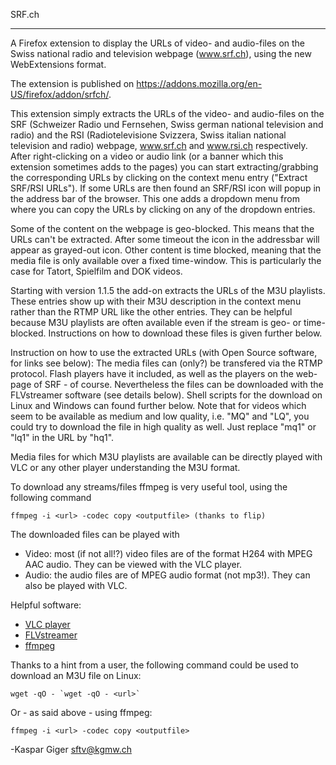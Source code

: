 SRF.ch
 ***
A Firefox extension to display the URLs of video- and audio-files on the Swiss national radio and television webpage (www.srf.ch), using the new WebExtensions format.

The extension is published on https://addons.mozilla.org/en-US/firefox/addon/srfch/.

This extension simply extracts the URLs of the video- and audio-files on the SRF (Schweizer Radio und Fernsehen, Swiss german national television and radio) and the RSI (Radiotelevisione Svizzera, Swiss italian national television and radio) webpage, www.srf.ch and www.rsi.ch respectively. After right-clicking on a video or audio link (or a banner which this extension sometimes adds to the pages) you can start extracting/grabbing the corresponding URLs by clicking on the context menu entry ("Extract SRF/RSI URLs"). If some URLs are then found an SRF/RSI icon will popup in the address bar of the browser. This one adds a dropdown menu from where you can copy the URLs by clicking on any of the dropdown entries.

Some of the content on the webpage is geo-blocked. This means that  the URLs can't be extracted. After some timeout the icon in the addressbar will appear as grayed-out icon. Other content is time blocked, meaning that the media file is only available over a fixed time-window. This is particularly the case for Tatort, Spielfilm and DOK videos.

Starting with version 1.1.5 the add-on extracts the URLs of the M3U playlists. These entries show up with their M3U description in the context menu rather than the RTMP URL like the other entries. They can be helpful because M3U playlists are often available even if the stream is geo- or time-blocked. Instructions on how to download these files is given further below.

Instruction on how to use the extracted URLs (with Open Source software, for links see below):
The media files can (only?) be transfered via the RTMP protocol. Flash players have it included, as well as the players on the web-page of SRF - of course. Nevertheless the files can be downloaded with the FLVstreamer software (see details below). Shell scripts for the download on Linux and Windows can found further below. Note that for videos which seem to be available as medium and low quality, i.e. "MQ" and "LQ", you could try to download the file in high quality as well. Just replace "mq1" or "lq1" in the URL by "hq1".

Media files for which M3U playlists are available can be directly played with VLC or any other player understanding the M3U format.

To download any streams/files ffmpeg is very useful tool, using the following command

    ffmpeg -i <url> -codec copy <outputfile> (thanks to flip)


The downloaded files can be played with
 * Video:
   most (if not all!?) video files are of the format H264 with MPEG AAC audio. They can be viewed with the VLC player.
 * Audio:
   the audio files are of MPEG audio format (not mp3!). They can also be played with VLC.

Helpful software:
 * [VLC player](http://www.videolan.org/vlc)
 * [FLVstreamer](http://www.nongnu.org/flvstreamer)
 * [ffmpeg](http://www.ffmpeg.org/)


Thanks to a hint from a user, the following command could be used to download an M3U file on Linux:

    wget -qO - `wget -qO - <url>`

Or - as said above - using ffmpeg:

    ffmpeg -i <url> -codec copy <outputfile>

-Kaspar Giger <sftv@kgmw.ch>